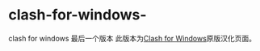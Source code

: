 # clash-for-windows-
clash for windows 最后一个版本
此版本为[Clash for Windows](https://github.com/Fndroid/clash_for_windows_pkg/releases)原版汉化页面。


